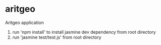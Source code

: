 # aritgeo
Aritgeo application

1. run 'npm install' to install jasmine dev dependency from root directory
2. run 'jasmine test/test.js' from root directory
